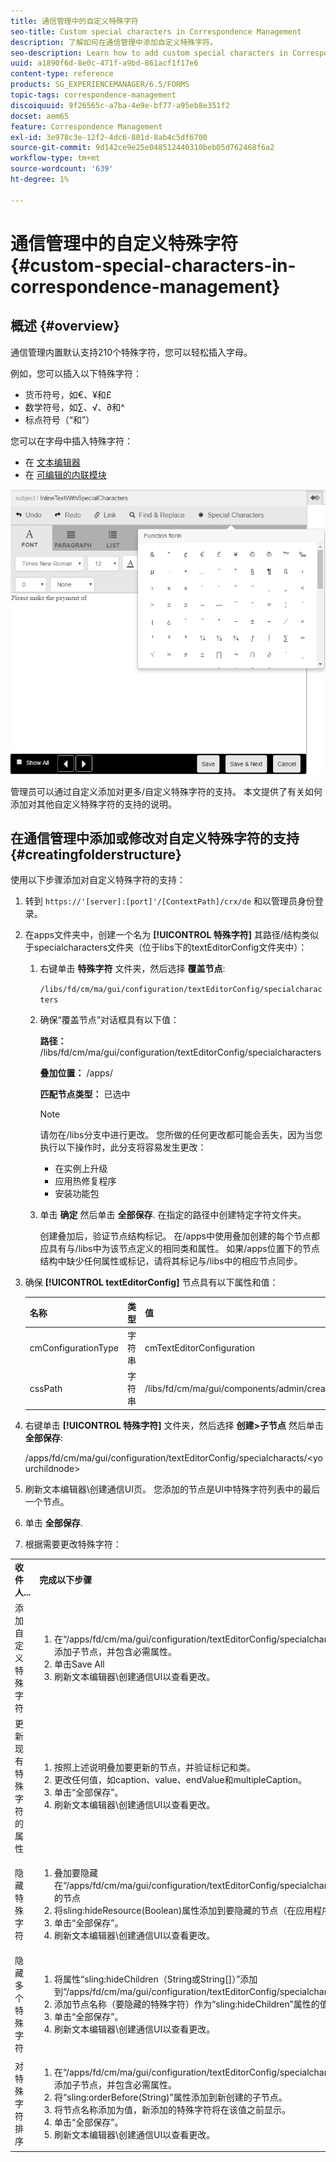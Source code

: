 ```yaml
---
title: 通信管理中的自定义特殊字符
seo-title: Custom special characters in Correspondence Management
description: 了解如何在通信管理中添加自定义特殊字符。
seo-description: Learn how to add custom special characters in Correspondence Management.
uuid: a1890f6d-8e0c-471f-a9bd-861acf1f17e6
content-type: reference
products: SG_EXPERIENCEMANAGER/6.5/FORMS
topic-tags: correspondence-management
discoiquuid: 9f26565c-a7ba-4e9e-bf77-a95eb8e351f2
docset: aem65
feature: Correspondence Management
exl-id: 3e978c3e-12f2-4dc6-801d-8ab4c5df6700
source-git-commit: 9d142ce9e25e048512440310beb05d762468f6a2
workflow-type: tm+mt
source-wordcount: '639'
ht-degree: 1%

---
```


# 通信管理中的自定义特殊字符{#custom-special-characters-in-correspondence-management}

## 概述 {#overview}

通信管理内置默认支持210个特殊字符，您可以轻松插入字母。

例如，您可以插入以下特殊字符：

* 货币符号，如€、¥和£
* 数学符号，如∑、√、∂和^
* 标点符号（“和”）

您可以在字母中插入特殊字符：

* 在 [文本编辑器](/help/forms/using/document-fragments.md#createtext)
* 在 [可编辑的内联模块](../../forms/using/create-correspondence.md#managecontent)

![specialcharactersinlinemodule](assets/specialcharactersinlinemodule.png)

管理员可以通过自定义添加对更多/自定义特殊字符的支持。 本文提供了有关如何添加对其他自定义特殊字符的支持的说明。

## 在通信管理中添加或修改对自定义特殊字符的支持 {#creatingfolderstructure}

使用以下步骤添加对自定义特殊字符的支持：

1. 转到 `https://'[server]:[port]'/[ContextPath]/crx/de` 和以管理员身份登录。
1. 在apps文件夹中，创建一个名为 **[!UICONTROL 特殊字符]** 其路径/结构类似于specialcharacters文件夹（位于libs下的textEditorConfig文件夹中）：

   1. 右键单击 **特殊字符** 文件夹，然后选择 **覆盖节点**:

      `/libs/fd/cm/ma/gui/configuration/textEditorConfig/specialcharacters`

   1. 确保“覆盖节点”对话框具有以下值：

      **路径：** /libs/fd/cm/ma/gui/configuration/textEditorConfig/specialcharacters

      **叠加位置：** /apps/

      **匹配节点类型：** 已选中

      >[!NOTE]
      >
      >请勿在/libs分支中进行更改。 您所做的任何更改都可能会丢失，因为当您执行以下操作时，此分支将容易发生更改：
      >
      >
      >
      >    * 在实例上升级
      >    * 应用热修复程序
      >    * 安装功能包


   1. 单击 **确定** 然后单击 **全部保存**. 在指定的路径中创建特定字符文件夹。

      创建叠加后，验证节点结构标记。 在/apps中使用叠加创建的每个节点都应具有与/libs中为该节点定义的相同类和属性。 如果/apps位置下的节点结构中缺少任何属性或标记，请将其标记与/libs中的相应节点同步。

1. 确保 **[!UICONTROL textEditorConfig]** 节点具有以下属性和值：

   | 名称 | 类型 | 值 |
   |---|---|---|
   | cmConfigurationType | 字符串 | cmTextEditorConfiguration |
   | cssPath | 字符串 | /libs/fd/cm/ma/gui/components/admin/createasset/textcontrol/clientlibs/textcontrol |

1. 右键单击 **[!UICONTROL 特殊字符]** 文件夹，然后选择 **创建>子节点** 然后单击 **全部保存**:

   /apps/fd/cm/ma/gui/configuration/textEditorConfig/specialcharacts/&lt;yourchildnode>

1. 刷新文本编辑器\创建通信UI页。 您添加的节点是UI中特殊字符列表中的最后一个节点。
1. 单击 **全部保存**.
1. 根据需要更改特殊字符：

<table>
 <tbody>
  <tr>
   <td><strong>收件人...</strong></td>
   <td><strong>完成以下步骤</strong></td>
  </tr>
  <tr>
   <td>添加自定义特殊字符</td>
   <td>
    <ol>
     <li>在“/apps/fd/cm/ma/gui/configuration/textEditorConfig/specialcharacters”下添加子节点，并包含必需属性。</li>
     <li>单击Save All</li>
     <li>刷新文本编辑器\创建通信UI以查看更改。</li>
    </ol> </td>
  </tr>
  <tr>
   <td>更新现有特殊字符的属性</td>
   <td>
    <ol>
     <li>按照上述说明叠加要更新的节点，并验证标记和类。</li>
     <li>更改任何值，如caption、value、endValue和multipleCaption。 </li>
     <li>单击“全部保存”。 </li>
     <li>刷新文本编辑器\创建通信UI以查看更改。</li>
    </ol> </td>
  </tr>
  <tr>
   <td>隐藏特殊字符</td>
   <td>
    <ol>
     <li>叠加要隐藏在“/apps/fd/cm/ma/gui/configuration/textEditorConfig/specialcharacters”下的节点</li>
     <li>将sling:hideResource(Boolean)属性添加到要隐藏的节点（在应用程序下）。 </li>
     <li>单击“全部保存”。 </li>
     <li>刷新文本编辑器\创建通信UI以查看更改。<br /> </li>
    </ol> </td>
  </tr>
  <tr>
   <td>隐藏多个特殊字符</td>
   <td>
    <ol>
     <li>将属性“sling:hideChildren（String或String[]）”添加到“/apps/fd/cm/ma/gui/configuration/textEditorConfig/specialcharacters”。 </li>
     <li>添加节点名称（要隐藏的特殊字符）作为“sling:hideChildren”属性的值。 </li>
     <li>单击“全部保存”。 </li>
     <li>刷新文本编辑器\创建通信UI以查看更改。<br /> </li>
    </ol> </td>
  </tr>
  <tr>
   <td>对特殊字符排序</td>
   <td>
    <ol>
     <li>在“/apps/fd/cm/ma/gui/configuration/textEditorConfig/specialcharacters”下添加子节点，并包含必需属性。 </li>
     <li>将“sling:orderBefore(String)”属性添加到新创建的子节点。 </li>
     <li>将节点名称添加为值，新添加的特殊字符将在该值之前显示。 </li>
     <li>单击“全部保存”。 </li>
     <li>刷新文本编辑器\创建通信UI以查看更改。<br /> </li>
    </ol> </td>
  </tr>
 </tbody>
</table>
